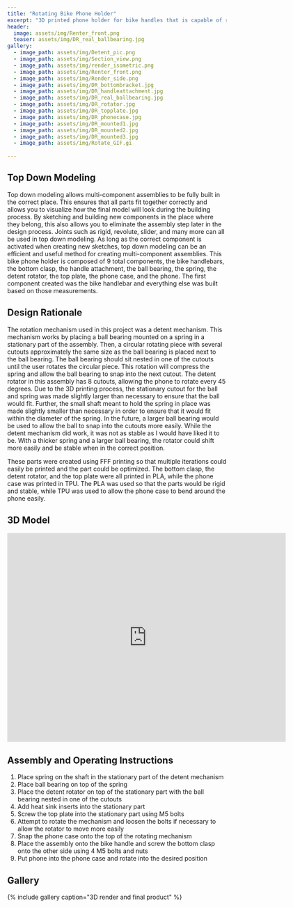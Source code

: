 ```yaml
---
title: "Rotating Bike Phone Holder"
excerpt: "3D printed phone holder for bike handles that is capable of rotating"
header:
  image: assets/img/Renter_front.png
  teaser: assets/img/DR_real_ballbearing.jpg
gallery:
  - image_path: assets/img/Detent_pic.png
  - image_path: assets/img/Section_view.png
  - image_path: assets/img/render_isometric.png
  - image_path: assets/img/Renter_front.png
  - image_path: assets/img/Render_side.png
  - image_path: assets/img/DR_bottombracket.jpg
  - image_path: assets/img/DR_handleattachment.jpg
  - image_path: assets/img/DR_real_ballbearing.jpg
  - image_path: assets/img/DR_rotator.jpg
  - image_path: assets/img/DR_topplate.jpg
  - image_path: assets/img/DR_phonecase.jpg
  - image_path: assets/img/DR_mounted1.jpg
  - image_path: assets/img/DR_mounted2.jpg
  - image_path: assets/img/DR_mounted3.jpg
  - image_path: assets/img/Rotate_GIF.gi
   
---
```


## Top Down Modeling

Top down modeling allows multi-component assemblies to be fully built in the correct place. This ensures that all parts fit together correctly and allows you to visualize how the final model will look during the building process. By sketching and building new components in the place where they belong, this also allows you to eliminate the assembly step later in the design process. Joints such as rigid, revolute, slider, and many more can all be used in top down modeling. As long as the correct component is activated when creating new sketches, top down modeling can be an efficient and useful method for creating multi-component assemblies. This bike phone holder is composed of 9 total components, the bike handlebars, the bottom clasp, the handle attachment, the ball bearing, the spring, the detent rotator, the top plate, the phone case, and the phone. The first component created was the bike handlebar and everything else was built based on those measurements. 

## Design Rationale

The rotation mechanism used in this project was a detent mechanism. This mechanism works by placing a ball bearing mounted on a spring in a stationary part of the assembly. Then, a circular rotating piece with several cutouts approximately the same size as the ball bearing is placed next to the ball bearing. The ball bearing should sit nested in one of the cutouts until the user rotates the circular piece. This rotation will compress the spring and allow the ball bearing to snap into the next cutout. The detent rotator in this assembly has 8 cutouts, allowing the phone to rotate every 45 degrees. Due to the 3D printing process, the stationary cutout for the ball and spring was made slightly larger than necessary to ensure that the ball would fit. Further, the small shaft meant to hold the spring in place was made slightly smaller than necessary in order to ensure that it would fit within the diameter of the spring. In the future, a larger ball bearing would be used to allow the ball to snap into the cutouts more easily. While the detent mechanism did work, it was not as stable as I would have liked it to be. With a thicker spring and a larger ball bearing, the rotator could shift more easily and be stable when in the correct position. 

These parts were created using FFF printing so that multiple iterations could easily be printed and the part could be optimized. The bottom clasp, the detent rotator, and the top plate were all printed in PLA, while the phone case was printed in TPU. The PLA was used so that the parts would be rigid and stable, while TPU was used to allow the phone case to bend around the phone easily. 

## 3D Model

<iframe src="https://vanderbilt643.autodesk360.com/shares/public/SH286ddQT78850c0d8a4bacc05d0ce550897?mode=embed" width="640" height="480" allowfullscreen="true" webkitallowfullscreen="true" mozallowfullscreen="true"  frameborder="0"></iframe>


## Assembly and Operating Instructions

1. Place spring on the shaft in the stationary part of the detent mechanism
2. Place ball bearing on top of the spring
3. Place the detent rotator on top of the stationary part with the ball bearing nested in one of the cutouts
4. Add heat sink inserts into the stationary part
5. Screw the top plate into the stationary part using M5 bolts 
6. Attempt to rotate the mechanism and loosen the bolts if necessary to allow the rotator to move more easily
7. Snap the phone case onto the top of the rotating mechanism
8. Place the assembly onto the bike handle and screw the bottom clasp onto the other side using 4 M5 bolts and nuts
9. Put phone into the phone case and rotate into the desired position

## Gallery

{% include gallery caption="3D render and final product" %}
